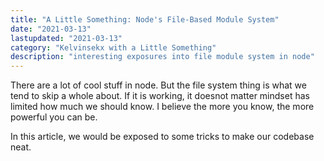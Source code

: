 ```yaml
---
title: "A Little Something: Node's File-Based Module System"
date: "2021-03-13"
lastupdated: "2021-03-13"
category: "Kelvinsekx with a Little Something"
description: "interesting exposures into file module system in node"
---
```


There are a lot of cool stuff in node. But the file system thing is what we tend to skip a whole about. If it is working, it doesnot matter mindset has limited how much we should know. I believe the more you know, the more powerful you can be.

In this article, we would be exposed to some tricks to make our codebase neat.